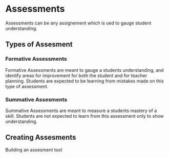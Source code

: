 # Assessments

Assessments can be any assignement which is ued to gauge student understanding. 

## Types of Assesment 

### Formative Assessments

Formative Assessments are meant to gauge a students understanding, and identify areas for improvement for both the student and for teacher planning. Students are expected to be learning from mistakes made on this type of assessment.

### Summative Assesments 

Summative Assessments are meant to measure a students mastery of a skill. Students are not expected to learn from this assessment only to show understanding. 

## Creating Assesments

Building an assesment tool 